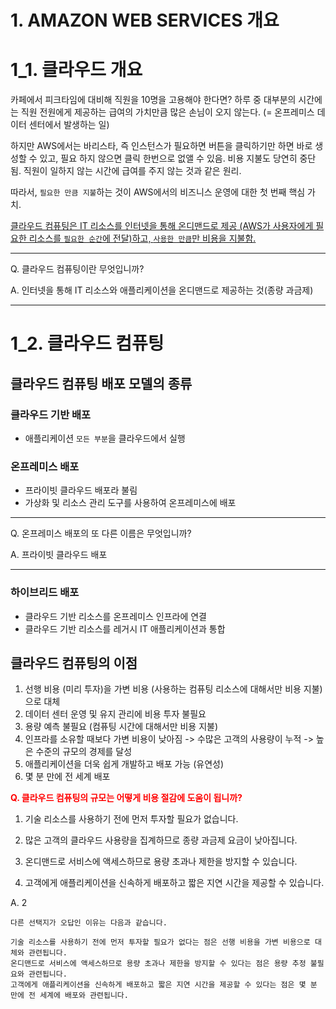 # 1. AMAZON WEB SERVICES 개요

# 1_1. 클라우드 개요

카페에서 피크타임에 대비해 직원을 10명을 고용해야 한다면? 하루 중 대부분의 시간에는 직원 전원에게 제공하는 급여의 가치만큼 많은 손님이 오지 않는다. (= 온프레미스 데이터 센터에서 발생하는 일)
 
하지만 AWS에서는 바리스타, 즉 인스턴스가 필요하면 버튼을 클릭하기만 하면 바로 생성할 수 있고, 필요 하지 않으면 클릭 한번으로 없앨 수 있음. 비용 지불도 당연히 중단됨. 직원이 일하지 않는 시간에 급여를 주지 않는 것과 같은 원리.

따라서, `필요한 만큼 지불`하는 것이 AWS에서의 비즈니스 운영에 대한 첫 번째 핵심 가치.

<u>클라우드 컴퓨팅은 IT 리소스를 인터넷을 통해 온디맨드로 제공 (AWS가 사용자에게 필요한 리소스를 `필요한 순간`에 전달)하고, `사용한 만큼`만 비용을 지불함.</u>

---

Q. 클라우드 컴퓨팅이란 무엇입니까?

A. 인터넷을 통해 IT 리소스와 애플리케이션을 온디맨드로 제공하는 것(종량 과금제)

---

# 1_2. 클라우드 컴퓨팅

## 클라우드 컴퓨팅 배포 모델의 종류

### 클라우드 기반 배포
- 애플리케이션 `모든 부분`을 클라우드에서 실행

### 온프레미스 배포
- 프라이빗 클라우드 배포라 불림
- 가상화 및 리소스 관리 도구를 사용하여 온프레미스에 배포

---

Q. 온프레미스 배포의 또 다른 이름은 무엇입니까?

A. 프라이빗 클라우드 배포

--- 

### 하이브리드 배포
- 클라우드 기반 리소스를 온프레미스 인프라에 연결
- 클라우드 기반 리소스를 레거시 IT 애플리케이션과 통합

## 클라우드 컴퓨팅의 이점
1. 선행 비용 (미리 투자)을 가변 비용 (사용하는 컴퓨팅 리소스에 대해서만 비용 지불)으로 대체
2. 데이터 센터 운영 및 유지 관리에 비용 투자 불필요
3. 용량 예측 불필요 (컴퓨팅 시간에 대해서만 비용 지불)
4. 인프라를 소유할 때보다 가변 비용이 낮아짐 -> 수많은 고객의 사용량이 누적 -> 높은 수준의 규모의 경제를 달성
5. 애플리케이션을 더욱 쉽게 개발하고 배포 가능 (유연성)
6. 몇 분 만에 전 세계 배포

**<span style="color:red">Q. 클라우드 컴퓨팅의 규모는 어떻게 비용 절감에 도움이 됩니까?</span>**

1. 기술 리소스를 사용하기 전에 먼저 투자할 필요가 없습니다.

2. 많은 고객의 클라우드 사용량을 집계하므로 종량 과금제 요금이 낮아집니다.

3. 온디맨드로 서비스에 액세스하므로 용량 초과나 제한을 방지할 수 있습니다.

4. 고객에게 애플리케이션을 신속하게 배포하고 짧은 지연 시간을 제공할 수 있습니다.

A. 2

```
다른 선택지가 오답인 이유는 다음과 같습니다.

기술 리소스를 사용하기 전에 먼저 투자할 필요가 없다는 점은 선행 비용을 가변 비용으로 대체와 관련됩니다.
온디맨드로 서비스에 액세스하므로 용량 초과나 제한을 방지할 수 있다는 점은 용량 추정 불필요와 관련됩니다.
고객에게 애플리케이션을 신속하게 배포하고 짧은 지연 시간을 제공할 수 있다는 점은 몇 분 만에 전 세계에 배포와 관련됩니다.
```
<!--stackedit_data:
eyJoaXN0b3J5IjpbLTU1NTgzODMxOV19
-->